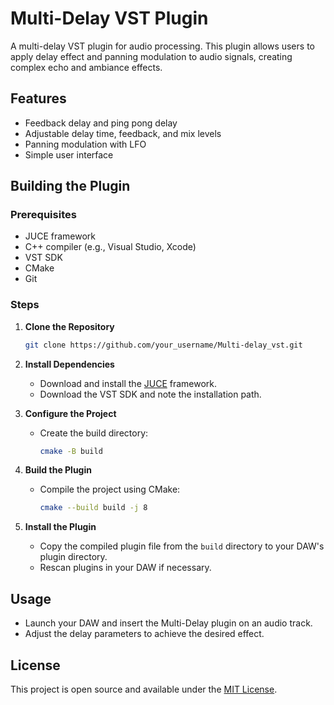 # Multi-Delay VST Plugin

A multi-delay VST plugin for audio processing. This plugin allows users to apply delay effect and panning modulation to audio signals, creating complex echo and ambiance effects.

## Features
- Feedback delay and ping pong delay 
- Adjustable delay time, feedback, and mix levels
- Panning modulation with LFO
- Simple user interface

## Building the Plugin

### Prerequisites

- JUCE framework
- C++ compiler (e.g., Visual Studio, Xcode)
- VST SDK
- CMake
- Git

### Steps

1. **Clone the Repository**

    ```bash
    git clone https://github.com/your_username/Multi-delay_vst.git
    ```

2. **Install Dependencies**

    - Download and install the [JUCE](https://juce.com/) framework.
    - Download the VST SDK and note the installation path.

3. **Configure the Project**

    - Create the build directory:

        ```bash
        cmake -B build
        ```

4. **Build the Plugin**

    - Compile the project using CMake:

        ```bash
        cmake --build build -j 8
        ```

5. **Install the Plugin**

    - Copy the compiled plugin file from the `build` directory to your DAW's plugin directory.
    - Rescan plugins in your DAW if necessary.

## Usage

- Launch your DAW and insert the Multi-Delay plugin on an audio track.
- Adjust the delay parameters to achieve the desired effect.

## License

This project is open source and available under the [MIT License](LICENSE).



